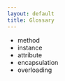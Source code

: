 ```yaml
---
layout: default
title: Glossary
---
```


* method
* instance
* attribute
* encapsulation
* overloading
